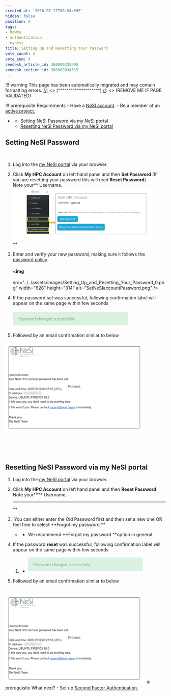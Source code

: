 ```yaml
---
created_at: '2018-07-17T00:54:59Z'
hidden: false
position: 0
tags:
- howto
- authentication
- mynesi
title: Setting Up and Resetting Your Password
vote_count: 4
vote_sum: 4
zendesk_article_id: 360000335995
zendesk_section_id: 360000034315
---
```




[//]: <> (REMOVE ME IF PAGE VALIDATED)
[//]: <> (vvvvvvvvvvvvvvvvvvvv)
!!! warning
    This page has been automatically migrated and may contain formatting errors.
[//]: <> (^^^^^^^^^^^^^^^^^^^^)
[//]: <> (REMOVE ME IF PAGE VALIDATED)

!!! prerequisite Requirements
     -   Have a [NeSI
         account](https://support.nesi.org.nz/hc/en-gb/articles/360000159715).
     -   Be a member of an [active
         project.](https://support.nesi.org.nz/hc/en-gb/sections/360000196195-Accounts-Projects)

-   -   [Setting NeSI Password via my NeSI
        portal](#h_d7de94ee-b517-41dd-b70e-6fca380b38a6)
    -   [Resetting NeSI Password via my NeSI
        portal](#h_01G15PT2EM836JXJK202V52QZP)

##  **Setting NeSI Password**

 

1.  Log into the [my NeSI portal](https://my.nesi.org.nz) via your
    browser.  
      

2.  Click **My HPC Account** on left hand panel and then **Set
    Password** (If you are resetting your password this will read
    **Reset Password**).  
    Note your** Username.  
    <img
    src="../../assets/images/Setting_Up_and_Resetting_Your_Password.png"
    width="442" height="166" alt="authentication_factor_setup.png" />  
    **

3.  Enter and verify your new password, making sure it follows the
    [password
    policy](https://support.nesi.org.nz/hc/en-gb/articles/360000336015).  
      

    #### <img
    src="../../assets/images/Setting_Up_and_Resetting_Your_Password_0.png"
    width="628" height="314" alt="SetNeSIaccountPassword.png" />

4.  If the password set was successful, following confirmation label
    will appear on the same page within few seconds  
       
    ![change\_success.png](../../assets/images/Setting_Up_and_Resetting_Your_Password_1.png)

5.  Followed by an email confirmation similar to below

<img
src="../../assets/images/Setting_Up_and_Resetting_Your_Password_2.png"
width="440" height="285" alt="password_set_confirmation.png" />

 

 

## **Resetting NeSI Password via my NeSI portal**

1.  Log into the [my NeSI portal](https://my.nesi.org.nz) via your
    browser.  
      
2.  Click **My HPC Account** on left hand panel and then **Reset
    Password**  
    Note your**** Username.  
      
    **** **  
    **
3.   You can either enter the Old Password first and then set a new one
    OR feel free to select **Forgot my password **  
    -   -   We recommend **Forgot my password **option in general   
              
4.  If the password **reset** was successful, following confirmation
    label will appear on the same page within few seconds  
    1.  -   ![change\_success.png](../../assets/images/Setting_Up_and_Resetting_Your_Password_3.png)
5.  Followed by an email confirmation similar to below  
       
      

<img
src="../../assets/images/Setting_Up_and_Resetting_Your_Password_4.png"
width="440" height="285" alt="password_set_confirmation.png" />
!!! prerequisite What next?
     -   Set up [Second Factor
         Authentication.](https://support.nesi.org.nz/hc/en-gb/articles/360000203075-Setting-Up-Two-Factor-Authentication)

 
